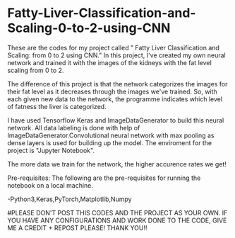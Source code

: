 # Fatty-Liver-Classification-and-Scaling-0-to-2-using-CNN
These are the codes for my project called " Fatty Liver Classification and Scaling: from 0 to 2 using CNN." In this project, I've created my own neural network and trained it with the images of the kidneys with the fat level scaling from 0 to 2. 

The difference of this project is that the network categorizes the images for their fat level as it decreases through the images we've trained. So, with each given new data to the network, the programme indicates which level of fatness the liver is categorized. 

I have used Tensorflow Keras and ImageDataGenerator to build this neural network. All data labeling is done with help of ImageDataGenerator.Convolutional neural network with max pooling as dense layers is used for building up the model. The enviroment for the project is "Jupyter Notebook".

The more data we train for the network, the higher accurence rates we get!

Pre-requisites:
The following are the pre-requisites for running the notebook on a local machine.

-Python3,Keras,PyTorch,Matplotlib,Numpy

#PLEASE DON'T POST THIS CODES AND THE PROJECT AS YOUR OWN. IF YOU HAVE ANY CONFIGURATIONS AND WORK DONE TO THE CODE, GIVE ME A CREDIT + REPOST PLEASE! THANK YOU!!

